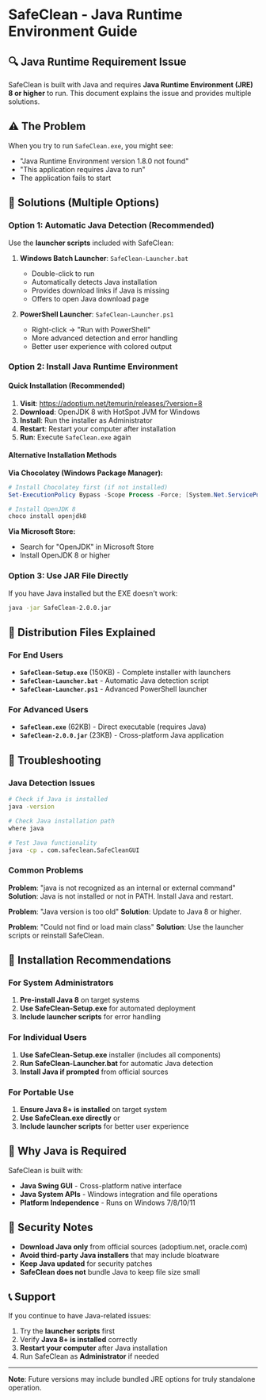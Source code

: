 # SafeClean - Java Runtime Environment Guide

## 🔍 Java Runtime Requirement Issue

SafeClean is built with Java and requires **Java Runtime Environment (JRE) 8 or higher** to run. This document explains the issue and provides multiple solutions.

## ⚠️ The Problem

When you try to run `SafeClean.exe`, you might see:
- "Java Runtime Environment version 1.8.0 not found"
- "This application requires Java to run"
- The application fails to start

## 🚀 Solutions (Multiple Options)

### Option 1: Automatic Java Detection (Recommended)
Use the **launcher scripts** included with SafeClean:

1. **Windows Batch Launcher**: `SafeClean-Launcher.bat`
   - Double-click to run
   - Automatically detects Java installation
   - Provides download links if Java is missing
   - Offers to open Java download page

2. **PowerShell Launcher**: `SafeClean-Launcher.ps1`
   - Right-click → "Run with PowerShell"
   - More advanced detection and error handling
   - Better user experience with colored output

### Option 2: Install Java Runtime Environment

#### Quick Installation (Recommended)
1. **Visit**: https://adoptium.net/temurin/releases/?version=8
2. **Download**: OpenJDK 8 with HotSpot JVM for Windows
3. **Install**: Run the installer as Administrator
4. **Restart**: Restart your computer after installation
5. **Run**: Execute `SafeClean.exe` again

#### Alternative Installation Methods

**Via Chocolatey (Windows Package Manager):**
```powershell
# Install Chocolatey first (if not installed)
Set-ExecutionPolicy Bypass -Scope Process -Force; [System.Net.ServicePointManager]::SecurityProtocol = [System.Net.ServicePointManager]::SecurityProtocol -bor 3072; iex ((New-Object System.Net.WebClient).DownloadString('https://chocolatey.org/install.ps1'))

# Install OpenJDK 8
choco install openjdk8
```

**Via Microsoft Store:**
- Search for "OpenJDK" in Microsoft Store
- Install OpenJDK 8 or higher

### Option 3: Use JAR File Directly
If you have Java installed but the EXE doesn't work:
```bash
java -jar SafeClean-2.0.0.jar
```

## 📁 Distribution Files Explained

### For End Users
- **`SafeClean-Setup.exe`** (150KB) - Complete installer with launchers
- **`SafeClean-Launcher.bat`** - Automatic Java detection script
- **`SafeClean-Launcher.ps1`** - Advanced PowerShell launcher

### For Advanced Users
- **`SafeClean.exe`** (62KB) - Direct executable (requires Java)
- **`SafeClean-2.0.0.jar`** (23KB) - Cross-platform Java application

## 🔧 Troubleshooting

### Java Detection Issues
```bash
# Check if Java is installed
java -version

# Check Java installation path
where java

# Test Java functionality
java -cp . com.safeclean.SafeCleanGUI
```

### Common Problems

**Problem**: "java is not recognized as an internal or external command"
**Solution**: Java is not installed or not in PATH. Install Java and restart.

**Problem**: "Java version is too old"
**Solution**: Update to Java 8 or higher.

**Problem**: "Could not find or load main class"
**Solution**: Use the launcher scripts or reinstall SafeClean.

## 📝 Installation Recommendations

### For System Administrators
1. **Pre-install Java 8** on target systems
2. **Use SafeClean-Setup.exe** for automated deployment
3. **Include launcher scripts** for error handling

### For Individual Users
1. **Use SafeClean-Setup.exe** installer (includes all components)
2. **Run SafeClean-Launcher.bat** for automatic Java detection
3. **Install Java if prompted** from official sources

### For Portable Use
1. **Ensure Java 8+ is installed** on target system
2. **Use SafeClean.exe directly** or
3. **Include launcher scripts** for better user experience

## 🎯 Why Java is Required

SafeClean is built with:
- **Java Swing GUI** - Cross-platform native interface
- **Java System APIs** - Windows integration and file operations
- **Platform Independence** - Runs on Windows 7/8/10/11

## 🔐 Security Notes

- **Download Java only** from official sources (adoptium.net, oracle.com)
- **Avoid third-party Java installers** that may include bloatware
- **Keep Java updated** for security patches
- **SafeClean does not** bundle Java to keep file size small

## 📞 Support

If you continue to have Java-related issues:
1. Try the **launcher scripts** first
2. Verify **Java 8+ is installed** correctly
3. **Restart your computer** after Java installation
4. Run SafeClean as **Administrator** if needed

---

**Note**: Future versions may include bundled JRE options for truly standalone operation.
